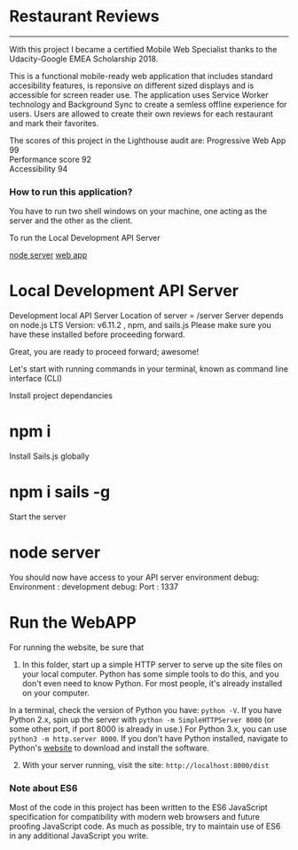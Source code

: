 # Restaurant Reviews
---
With this project I became a certified Mobile Web Specialist thanks to the Udacity-Google EMEA Scholarship 2018.

This is a functional mobile-ready web application that includes standard accesibility features, is reponsive on different sized displays and is accessible for screen reader use. The application uses Service Worker technology and Background Sync to create a semless offline experience for users.
Users are allowed to create their own reviews for each restaurant and mark their favorites.


The scores of this project in the Lighthouse audit are:
Progressive Web App 99<br>
Performance score 92<br>
Accessibility 94<br>



### How to run this application?

You have to run two shell windows on your machine, one acting as the server and the other as the client.

To run the Local Development API Server

[node server](#local-development-api-server)
[web app](#run-the-webApp)


# Local Development API Server

Development local API Server
Location of server = /server Server depends on node.js LTS Version: v6.11.2 , npm, and sails.js Please make sure you have these installed before proceeding forward.

Great, you are ready to proceed forward; awesome!

Let's start with running commands in your terminal, known as command line interface (CLI)

Install project dependancies
# npm i
Install Sails.js globally
# npm i sails -g
Start the server
# node server
You should now have access to your API server environment
debug: Environment : development debug: Port : 1337


# Run the WebAPP

For running the website, be sure that 

1. In this folder, start up a simple HTTP server to serve up the site files on your local computer. Python has some simple tools to do this, and you don't even need to know Python. For most people, it's already installed on your computer. 

In a terminal, check the version of Python you have: `python -V`. If you have Python 2.x, spin up the server with `python -m SimpleHTTPServer 8000` (or some other port, if port 8000 is already in use.) For Python 3.x, you can use `python3 -m http.server 8000`. If you don't have Python installed, navigate to Python's [website](https://www.python.org/) to download and install the software.

2. With your server running, visit the site: `http://localhost:8000/dist`

### Note about ES6

Most of the code in this project has been written to the ES6 JavaScript specification for compatibility with modern web browsers and future proofing JavaScript code. As much as possible, try to maintain use of ES6 in any additional JavaScript you write. 



